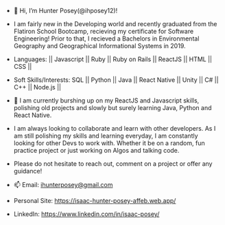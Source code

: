 - 👋 Hi, I’m Hunter Posey(@ihposey12)!
- I am fairly new in the Developing world and recently graduated from the Flatiron School Bootcamp, recieving my certificate for Software Engineering! Prior to that, I recieved a Bachelors in Environmental Geography and Geographical Informational Systems in 2019.

- Languages: || Javascript || Ruby || Ruby on Rails || ReactJS || HTML || CSS ||
- Soft Skills/Interests: SQL || Python || Java || React Native || Unity || C# || C++ || Node.js ||

- 🌱 I am currently burshing up on my ReactJS and Javascript skills, polishing old projects and slowly but surely learning Java, Python and React Native.
- I am always looking to collaborate and learn with other developers. As I am still polishing my skills and learning everyday, I am constantly looking for
  other Devs to work with. Whether it be on a random, fun practice project or just working on Algos and talking code.
  
- Please do not hesitate to reach out, comment on a project or offer any guidance!

- 📫 Email: ihunterposey@gmail.com
- Personal Site: https://isaac-hunter-posey-affeb.web.app/
- LinkedIn: https://www.linkedin.com/in/isaac-posey/

<!---
ihposey12/ihposey12 is a ✨ special ✨ repository because its `README.md` (this file) appears on your GitHub profile.
You can click the Preview link to take a look at your changes.
--->

